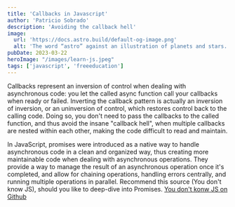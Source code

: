 ```yaml
---
title: 'Callbacks in Javascript'
author: 'Patricio Sobrado'
description: 'Avoiding the callback hell'
image:
  url: 'https://docs.astro.build/default-og-image.png'
  alt: 'The word “astro” against an illustration of planets and stars.'
pubDate: 2023-03-22
heroImage: "/images/learn-js.jpeg"
tags: ['javascript', 'freeeducation']
---
```


Callbacks represent an inversion of control when dealing with asynchronous code: you let the called async function call your callbacks when ready or failed. Inverting the callback pattern is actually an inversion of inversion, or an uninversion of control, which restores control back to the calling code. Doing so, you don't need to pass the callbacks to the called function, and thus avoid the insane "callback hell", when multiple callbacks are nested within each other, making the code difficult to read and maintain.

In JavaScript, promises were introduced as a native way to handle asynchronous code in a clean and organized way, thus creating more maintainable code when dealing with asynchronous operations. They provide a way to manage the result of an asynchronous operation once it's completed, and allow for chaining operations, handling errors centrally, and running multiple operations in parallel.
Recommend this source (You don't know JS), should you like to deep-dive into Promises. [You don't konw JS on Github](https://lnkd.in/e8UDyzaV)
